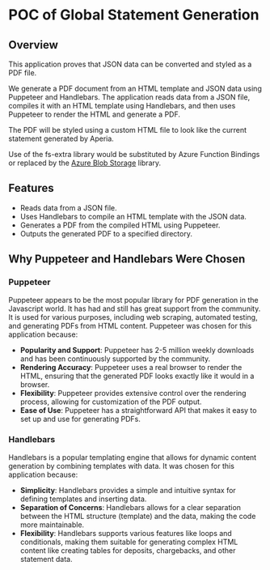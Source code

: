 # POC of Global Statement Generation

## Overview

This application proves that JSON data can be converted and styled as a PDF file.

We generate a PDF document from an HTML template and JSON data using Puppeteer and Handlebars. The application reads data from a JSON file, compiles it with an HTML template using Handlebars, and then uses Puppeteer to render the HTML and generate a PDF.

 The PDF will be styled using a custom HTML file to look like the current statement generated by Aperia. 

Use of the fs-extra library would be substituted by Azure Function Bindings or replaced by the [Azure Blob Storage](https://www.npmjs.com/package/@azure/storage-blob) library. 

## Features

- Reads data from a JSON file.
- Uses Handlebars to compile an HTML template with the JSON data.
- Generates a PDF from the compiled HTML using Puppeteer.
- Outputs the generated PDF to a specified directory.

## Why Puppeteer and Handlebars Were Chosen

### Puppeteer

Puppeteer appears to be the most popular library for PDF generation in the Javascript world. It has had and still has great support from the community.  It is used for various purposes, including web scraping, automated testing, and generating PDFs from HTML content. Puppeteer was chosen for this application because:

- **Popularity and Support**: Puppeteer has 2-5 million weekly downloads and has been continuously supported by the community.
- **Rendering Accuracy**: Puppeteer uses a real browser to render the HTML, ensuring that the generated PDF looks exactly like it would in a browser.
- **Flexibility**: Puppeteer provides extensive control over the rendering process, allowing for customization of the PDF output.
- **Ease of Use**: Puppeteer has a straightforward API that makes it easy to set up and use for generating PDFs.

### Handlebars

Handlebars is a popular templating engine that allows for dynamic content generation by combining templates with data. It was chosen for this application because:

- **Simplicity**: Handlebars provides a simple and intuitive syntax for defining templates and inserting data.
- **Separation of Concerns**: Handlebars allows for a clear separation between the HTML structure (template) and the data, making the code more maintainable.
- **Flexibility**: Handlebars supports various features like loops and conditionals, making them suitable for generating complex HTML content like creating tables for deposits, chargebacks, and other statement data. 

